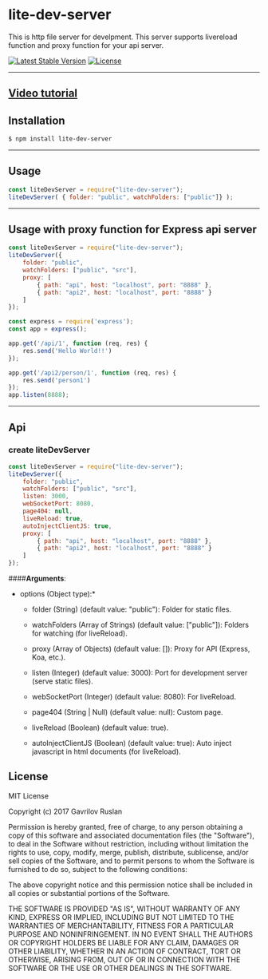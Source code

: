 # lite-dev-server
This is http file server for develpment. This server supports livereload function and proxy function for your api server.

[![Latest Stable Version](https://img.shields.io/npm/v/lite-dev-server.svg)](https://www.npmjs.com/package/lite-dev-server)
[![License](https://img.shields.io/npm/l/lite-dev-server.svg)](https://www.npmjs.com/package/lite-dev-server)

----------

## [Video tutorial](https://youtu.be/x2N2jSCACzM)

## **Installation**

```bash
$ npm install lite-dev-server
```
----------
## **Usage**

```js
const liteDevServer = require("lite-dev-server");
liteDevServer( { folder: "public", watchFolders: ["public"]} );
```
----------

## **Usage with proxy function for Express api server**

```js
const liteDevServer = require("lite-dev-server");
liteDevServer({
    folder: "public",
    watchFolders: ["public", "src"],
    proxy: [
        { path: "api", host: "localhost", port: "8888" },
        { path: "api2", host: "localhost", port: "8888" }
    ]
});

const express = require('express');
const app = express();

app.get('/api/1', function (req, res) {
    res.send('Hello World!!')
});

app.get('/api2/person/1', function (req, res) {
    res.send('person1')
});
app.listen(8888);
```
----------

## **Api**

### **create liteDevServer**
```js
const liteDevServer = require("lite-dev-server");
liteDevServer({
    folder: "public",
    watchFolders: ["public", "src"],
    listen: 3000,
    webSocketPort: 8080,
    page404: null,
    liveReload: true,
    autoInjectClientJS: true,
    proxy: [
        { path: "api", host: "localhost", port: "8888" },
        { path: "api2", host: "localhost", port: "8888" }
    ]
});
```
####**Arguments**:

* options (Object type):*

  * folder (String) (default value: "public"): Folder for static files.

  * watchFolders (Array of Strings) (default value: ["public"]): Folders for watching (for liveReload).

  * proxy (Array of Objects) (default value: []): Proxy for API (Express, Koa, etc.).
  
  * listen (Integer) (default value: 3000): Port for development server (serve static files).
  
  * webSocketPort (Integer) (default value: 8080): For liveReload.
  
  * page404 (String | Null) (default value: null): Custom page.
  
  * liveReload (Boolean) (default value: true).
  
  * autoInjectClientJS (Boolean) (default value: true): Auto inject javascript in html documents (for liveReload).

## **License**

MIT License

Copyright (c) 2017 Gavrilov Ruslan

Permission is hereby granted, free of charge, to any person obtaining a copy
of this software and associated documentation files (the "Software"), to deal
in the Software without restriction, including without limitation the rights
to use, copy, modify, merge, publish, distribute, sublicense, and/or sell
copies of the Software, and to permit persons to whom the Software is
furnished to do so, subject to the following conditions:

The above copyright notice and this permission notice shall be included in all
copies or substantial portions of the Software.

THE SOFTWARE IS PROVIDED "AS IS", WITHOUT WARRANTY OF ANY KIND, EXPRESS OR
IMPLIED, INCLUDING BUT NOT LIMITED TO THE WARRANTIES OF MERCHANTABILITY,
FITNESS FOR A PARTICULAR PURPOSE AND NONINFRINGEMENT. IN NO EVENT SHALL THE
AUTHORS OR COPYRIGHT HOLDERS BE LIABLE FOR ANY CLAIM, DAMAGES OR OTHER
LIABILITY, WHETHER IN AN ACTION OF CONTRACT, TORT OR OTHERWISE, ARISING FROM,
OUT OF OR IN CONNECTION WITH THE SOFTWARE OR THE USE OR OTHER DEALINGS IN THE
SOFTWARE.